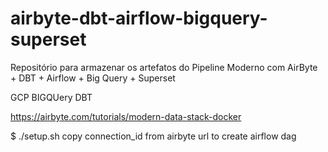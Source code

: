 # airbyte-dbt-airflow-bigquery-superset
Repositório para armazenar os artefatos do Pipeline Moderno com AirByte + DBT + Airflow + Big Query + Superset

GCP
BIGQUery
DBT

https://airbyte.com/tutorials/modern-data-stack-docker

$ ./setup.sh
copy connection_id from airbyte url to create airflow dag

 
